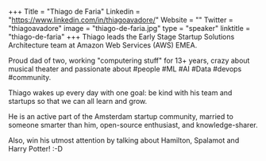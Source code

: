 +++
Title = "Thiago de Faria"
Linkedin = "https://www.linkedin.com/in/thiagoavadore/"
Website = ""
Twitter = "thiagoavadore"
image = "thiago-de-faria.jpg"
type = "speaker"
linktitle = "thiago-de-faria"
+++
Thiago leads the Early Stage Startup Solutions Architecture team at Amazon Web Services (AWS) EMEA. 

Proud dad of two, working "computering stuff" for 13+ years, crazy about musical theater and passionate about #people #ML #AI #Data #devops #community.

Thiago wakes up every day with one goal: be kind with his team and startups so that we can all learn and grow.

He is an active part of the Amsterdam startup community, married to someone smarter than him, open-source enthusiast, and knowledge-sharer.

Also, win his utmost attention by talking about Hamilton, Spalamot and Harry Potter! :-D